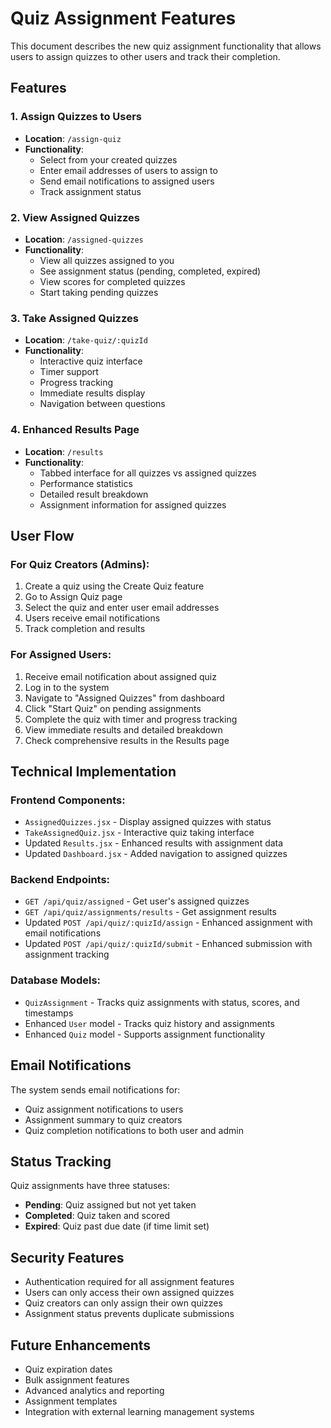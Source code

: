 # Quiz Assignment Features

This document describes the new quiz assignment functionality that allows users to assign quizzes to other users and track their completion.

## Features

### 1. Assign Quizzes to Users
- **Location**: `/assign-quiz`
- **Functionality**: 
  - Select from your created quizzes
  - Enter email addresses of users to assign to
  - Send email notifications to assigned users
  - Track assignment status

### 2. View Assigned Quizzes
- **Location**: `/assigned-quizzes`
- **Functionality**:
  - View all quizzes assigned to you
  - See assignment status (pending, completed, expired)
  - View scores for completed quizzes
  - Start taking pending quizzes

### 3. Take Assigned Quizzes
- **Location**: `/take-quiz/:quizId`
- **Functionality**:
  - Interactive quiz interface
  - Timer support
  - Progress tracking
  - Immediate results display
  - Navigation between questions

### 4. Enhanced Results Page
- **Location**: `/results`
- **Functionality**:
  - Tabbed interface for all quizzes vs assigned quizzes
  - Performance statistics
  - Detailed result breakdown
  - Assignment information for assigned quizzes

## User Flow

### For Quiz Creators (Admins):
1. Create a quiz using the Create Quiz feature
2. Go to Assign Quiz page
3. Select the quiz and enter user email addresses
4. Users receive email notifications
5. Track completion and results

### For Assigned Users:
1. Receive email notification about assigned quiz
2. Log in to the system
3. Navigate to "Assigned Quizzes" from dashboard
4. Click "Start Quiz" on pending assignments
5. Complete the quiz with timer and progress tracking
6. View immediate results and detailed breakdown
7. Check comprehensive results in the Results page

## Technical Implementation

### Frontend Components:
- `AssignedQuizzes.jsx` - Display assigned quizzes with status
- `TakeAssignedQuiz.jsx` - Interactive quiz taking interface
- Updated `Results.jsx` - Enhanced results with assignment data
- Updated `Dashboard.jsx` - Added navigation to assigned quizzes

### Backend Endpoints:
- `GET /api/quiz/assigned` - Get user's assigned quizzes
- `GET /api/quiz/assignments/results` - Get assignment results
- Updated `POST /api/quiz/:quizId/assign` - Enhanced assignment with email notifications
- Updated `POST /api/quiz/:quizId/submit` - Enhanced submission with assignment tracking

### Database Models:
- `QuizAssignment` - Tracks quiz assignments with status, scores, and timestamps
- Enhanced `User` model - Tracks quiz history and assignments
- Enhanced `Quiz` model - Supports assignment functionality

## Email Notifications

The system sends email notifications for:
- Quiz assignment notifications to users
- Assignment summary to quiz creators
- Quiz completion notifications to both user and admin

## Status Tracking

Quiz assignments have three statuses:
- **Pending**: Quiz assigned but not yet taken
- **Completed**: Quiz taken and scored
- **Expired**: Quiz past due date (if time limit set)

## Security Features

- Authentication required for all assignment features
- Users can only access their own assigned quizzes
- Quiz creators can only assign their own quizzes
- Assignment status prevents duplicate submissions

## Future Enhancements

- Quiz expiration dates
- Bulk assignment features
- Advanced analytics and reporting
- Assignment templates
- Integration with external learning management systems 
